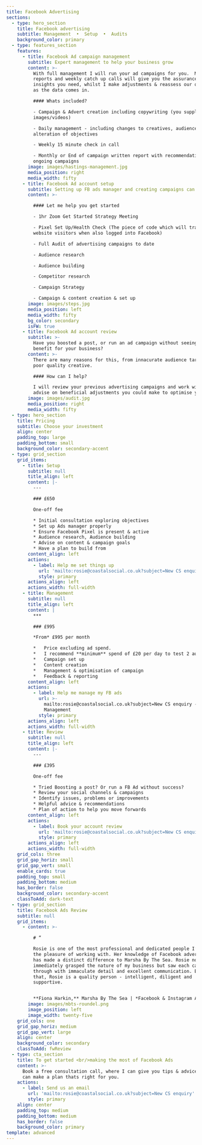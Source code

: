 ```yaml
---
title: Facebook Advertising
sections:
  - type: hero_section
    title: Facebook advertising
    subtitle: Management  •  Setup  •  Audits
    background_color: primary
  - type: features_section
    features:
      - title: Facebook Ad campaign management
        subtitle: Expert management to help your business grow
        content: >-
          With full management I will run your ad campaigns for you.  Monthly
          reports and weekly catch up calls will give you the assurance and
          insights you need, whilst I make adjustments & reassess our objectives
          as the data comes in.

          #### Whats included?

          - Campaign & Advert creation including copywriting (you supply
          images/videos)

          - Daily management - including changes to creatives, audiences &
          alteration of objectives  

          - Weekly 15 minute check in call

          - Monthly or End of campaign written report with recommendations for
          ongoing campaigns
        image: images/hastings-management.jpg
        media_position: right
        media_width: fifty
      - title: Facebook Ad account setup
        subtitle: Setting up FB ads manager and creating campaigns can be daunting
        content: >-

          #### Let me help you get started

          - 1hr Zoom Get Started Strategy Meeting 

          - Pixel Set Up/Health Check (The piece of code which will track all
          website visitors when also logged into Facebook) 

          - Full Audit of advertising campaigns to date 

          - Audience research 

          - Audience building

          - Competitor research

          - Campaign Strategy

          - Campaign & content creation & set up 
        image: images/steps.jpg
        media_position: left
        media_width: fifty
        bg_color: secondary
        isFW: true
      - title: Facebook Ad account review
        subtitle: >-
          Have you boosted a post, or run an ad campaign without seeing much
          benefit for your business?
        content: >-
          There are many reasons for this, from innacurate audience targeting to
          poor quality creative.

          #### How can I help?

          I will review your previous advertising campaigns and work with you to
          advise on beneficial adjustments you could make to optimise your ads.
        image: images/audit.jpg
        media_position: right
        media_width: fifty
  - type: hero_section
    title: Pricing
    subtitle: Choose your investment
    align: center
    padding_top: large
    padding_bottom: small
    background_color: secondary-accent
  - type: grid_section
    grid_items:
      - title: Setup
        subtitle: null
        title_align: left
        content: |-
          ---

          ### £650

          One-off fee

          * Initial consultation exploring objectives
          * Set up Ads manager properly
          * Ensure Facebook Pixel is present & active
          * Audience research, Audience building
          * Advise on content & campaign goals
          * Have a plan to build from
        content_align: left
        actions:
          - label: Help me set things up
            url: 'mailto:rosie@coastalsocial.co.uk?subject=New CS enquiry - FB setup'
            style: primary
        actions_align: left
        actions_width: full-width
      - title: Management
        subtitle: null
        title_align: left
        content: |
          ***

          ### £995

          *From* £995 per month

          *   Price excluding ad spend.
          *   I recommend **minimum** spend of £20 per day to test 2 audiences.
          *   Campaign set up
          *   Content creation
          *   Management & optimisation of campaign
          *   Feedback & reporting
        content_align: left
        actions:
          - label: Help me manage my FB ads
            url: >-
              mailto:rosie@coastalsocial.co.uk?subject=New CS enquiry - Full
              Management
            style: primary
        actions_align: left
        actions_width: full-width
      - title: Review
        subtitle: null
        title_align: left
        content: |-
          ---

          ### £395

          One-off fee

          * Tried Boosting a post? Or run a FB Ad without success?
          * Review your social channels & campaigns
          * Identify issues, problems or improvements
          * Helpful advice & recommendations
          * Plan of action to help you move forwards
        content_align: left
        actions:
          - label: Book your account review
            url: 'mailto:rosie@coastalsocial.co.uk?subject=New CS enquiry - Review'
            style: primary
        actions_align: left
        actions_width: full-width
    grid_cols: three
    grid_gap_horiz: small
    grid_gap_vert: small
    enable_cards: true
    padding_top: small
    padding_bottom: medium
    has_border: false
    background_color: secondary-accent
    classToAdd: dark-text
  - type: grid_section
    title: Facebook Ads Review
    subtitle: null
    grid_items:
      - content: >-

          # “

          Rosie is one of the most professional and dedicated people I’ve had
          the pleasure of working with. Her knowledge of Facebook advertising
          has made a distinct difference to Marsha By The Sea. Rosie not only
          immediately grasped the nature of my business but saw each campaign
          through with immaculate detail and excellent communication. Beyond
          that, Rosie is a quality person - intelligent, diligent and
          supportive.


          **Fiona Harkin,** Marsha By The Sea | *Facebook & Instagram Ad client*
        image: images/mbts-roundel.png
        image_position: left
        image_width: twenty-five
    grid_cols: one
    grid_gap_horiz: medium
    grid_gap_vert: large
    align: center
    background_color: secondary
    classToAdd: fwReview
  - type: cta_section
    title: To get started <br/>making the most of Facebook Ads
    content: >-
      Book a free consultation call, where I can give you tips & advice so we
      can make a plan thats right for you.
    actions:
      - label: Send us an email
        url: 'mailto:rosie@coastalsocial.co.uk?subject=New CS enquiry'
        style: primary
    align: center
    padding_top: medium
    padding_bottom: medium
    has_border: false
    background_color: primary
template: advanced
---
```

